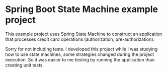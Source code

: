 # Spring Boot State Machine example project

This example project uses Spring State Machine to construct an application that processes credit card operations (authorization, pre-authorization).

Sorry for not including tests. I developed this project while I was studying how to use state machines, some strategies changed during the project execution. So it was easier to me testing by running the application than creating unit tests. 
